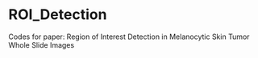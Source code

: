 # ROI_Detection
Codes for paper: Region of Interest Detection in Melanocytic Skin Tumor Whole Slide Images

